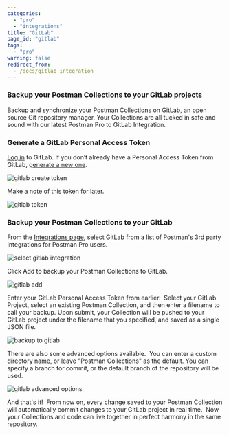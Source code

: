 ```yaml
---
categories:
  - "pro"
  - "integrations"
title: "GitLab"
page_id: "gitlab"
tags: 
  - "pro"
warning: false
redirect_from:
  - /docs/gitlab_integration
---
```


### Backup your Postman Collections to your GitLab projects

Backup and synchronize your Postman Collections on GitLab, an open source Git repository manager. Your Collections are all tucked in safe and sound with our latest Postman Pro to GitLab Integration.

### Generate a GitLab Personal Access Token

[Log in](https://gitlab.com/) to GitLab. If you don’t already have a Personal Access Token from GitLab, [generate a new one](https://gitlab.com/profile/personal_access_tokens).  

![gitlab create token](https://s3.amazonaws.com/postman-static-getpostman-com/postman-docs/gitlab_create.png)

Make a note of this token for later.

![gitlab token](https://s3.amazonaws.com/postman-static-getpostman-com/postman-docs/gitlab_token.png)

### Backup your Postman Collections to your GitLab

From the [Integrations page](https://app.getpostman.com/dashboard/integrations), select GitLab from a list of Postman's 3rd party Integrations for Postman Pro users.

![select gitlab integration](https://s3.amazonaws.com/postman-static-getpostman-com/postman-docs/gitlabINT.png)

Click Add to backup your Postman Collections to GitLab.

![gitlab add](https://s3.amazonaws.com/postman-static-getpostman-com/postman-docs/gitlab_add.png)

Enter your GitLab Personal Access Token from earlier.  Select your GitLab Project, select an existing Postman Collection, and then enter a filename to call your backup. Upon submit, your Collection will be pushed to your GitLab project under the filename that you specified, and saved as a single JSON file.

![backup to gitlab](https://s3.amazonaws.com/postman-static-getpostman-com/postman-docs/gitlab_backup.png)

There are also some advanced options available.  You can enter a custom directory name, or leave "Postman Collections" as the default. You can specify a branch for commit, or the default branch of the repository will be used.

![gitlab advanced options](https://s3.amazonaws.com/postman-static-getpostman-com/postman-docs/gitlab_advanced.png)

And that's it!  From now on, every change saved to your Postman Collection will automatically commit changes to your GitLab project in real time.  Now your Collections and code can live together in perfect harmony in the same repository.
